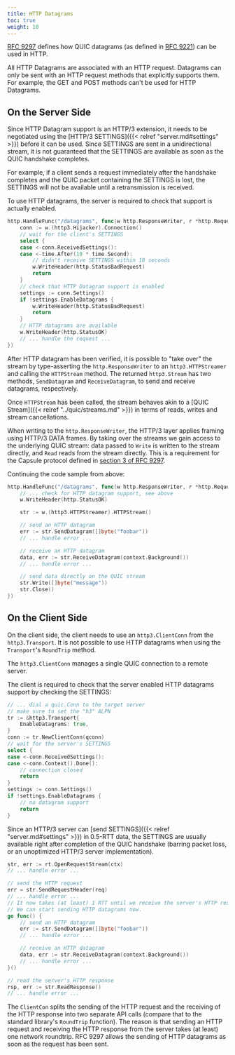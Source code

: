 ```yaml
---
title: HTTP Datagrams
toc: true
weight: 10
---
```


[RFC 9297](https://datatracker.ietf.org/doc/rfc9297/) defines how QUIC datagrams (as defined in [RFC 9221](https://datatracker.ietf.org/doc/rfc9221/)) can be used in HTTP.

All HTTP Datagrams are associated with an HTTP request. Datagrams can only be sent with an HTTP request methods that explicitly supports them. For example, the GET and POST methods can't be used for HTTP Datagrams.

## On the Server Side

Since HTTP Datagram support is an HTTP/3 extension, it needs to be negotiated using the [HTTP/3 SETTINGS]({{< relref "server.md#settings" >}}) before it can be used. Since SETTINGS are sent in a unidirectional stream, it is not guaranteed that the SETTINGS are available as soon as the QUIC handshake completes.

For example, if a client sends a request immediately after the handshake completes and the QUIC packet containing the SETTINGS is lost, the SETTINGS will not be available until a retransmission is received.

To use HTTP datagrams, the server is required to check that support is actually enabled.

```go
http.HandleFunc("/datagrams", func(w http.ResponseWriter, r *http.Request) {
	conn := w.(http3.Hijacker).Connection()
	// wait for the client's SETTINGS
	select {
	case <-conn.ReceivedSettings():
	case <-time.After(10 * time.Second):
		// didn't receive SETTINGS within 10 seconds
		w.WriteHeader(http.StatusBadRequest)
		return
	}
	// check that HTTP Datagram support is enabled
	settings := conn.Settings()
	if !settings.EnableDatagrams {
		w.WriteHeader(http.StatusBadRequest)
		return
	}
	// HTTP datagrams are available
	w.WriteHeader(http.StatusOK)
	// ... handle the request ...
})
```

After HTTP datagram has been verified, it is possible to "take over" the stream by type-asserting the `http.ResponseWriter` to an `http3.HTTPStreamer` and calling the `HTTPStream` method. The returned `http3.Stream` has two methods, `SendDatagram` and `ReceiveDatagram`, to send and receive datagrams, respectively.

Once `HTTPStream` has been called, the stream behaves akin to a [QUIC Stream]({{< relref "../quic/streams.md" >}}) in terms of reads, writes and stream cancellations.

When writing to the `http.ResponseWriter`, the HTTP/3 layer applies framing using HTTP/3 DATA frames. By taking over the streams we gain access to the underlying QUIC stream: data passed to `Write` is written to the stream directly, and `Read` reads from the stream directly. This is a requirement for the Capsule protocol defined in [section 3 of RFC 9297](https://datatracker.ietf.org/doc/html/rfc9297#section-3).


Continuing the code sample from above:

```go
http.HandleFunc("/datagrams", func(w http.ResponseWriter, r *http.Request) {
	// ... check for HTTP datagram support, see above
	w.WriteHeader(http.StatusOK)

	str := w.(http3.HTTPStreamer).HTTPStream()

	// send an HTTP datagram
	err := str.SendDatagram([]byte("foobar"))
	// ... handle error ...

	// receive an HTTP datagram
	data, err := str.ReceiveDatagram(context.Background())
	// ... handle error ...

	// send data directly on the QUIC stream
	str.Write([]byte("message"))
	str.Close()
})
```

## On the Client Side

On the client side, the client needs to use an `http3.ClientConn` from the `http3.Transport`. It is not possible to use HTTP datagrams when using the `Transport`'s `RoundTrip` method.

The `http3.ClientConn` manages a single QUIC connection to a remote server.

The client is required to check that the server enabled HTTP datagrams support by checking the SETTINGS:

```go
// ... dial a quic.Conn to the target server
// make sure to set the "h3" ALPN
tr := &http3.Transport{
	EnableDatagrams: true,
}
conn := tr.NewClientConn(qconn)
// wait for the server's SETTINGS
select {
case <-conn.ReceivedSettings():
case <-conn.Context().Done():
	// connection closed
	return
}
settings := conn.Settings()
if !settings.EnableDatagrams {
	// no datagram support
	return
}
```

Since an HTTP/3 server can [send SETTINGS]({{< relref "server.md#settings" >}}) in 0.5-RTT data, the SETTINGS are usually available right after completion of the QUIC handshake (barring packet loss, or an unoptimized HTTP/3 server implementation).

```go
str, err := rt.OpenRequestStream(ctx)
// ... handle error ...

// send the HTTP request
err = str.SendRequestHeader(req)
// ... handle error ...
// It now takes (at least) 1 RTT until we receive the server's HTTP response.
// We can start sending HTTP datagrams now.
go func() {
	// send an HTTP datagram
	err := str.SendDatagram([]byte("foobar"))
	// ... handle error ...

	// receive an HTTP datagram
	data, err := str.ReceiveDatagram(context.Background())
	// ... handle error ...
}()

// read the server's HTTP response
rsp, err := str.ReadResponse()
// ... handle error ...
```

The `ClientCon` splits the sending of the HTTP request and the receiving of the HTTP response into two separate API calls (compare that to the standard library's `RoundTrip` function). The reason is that sending an HTTP request and receiving the HTTP response from the server takes (at least) one network roundtrip. RFC 9297 allows the sending of HTTP datagrams as soon as the request has been sent.
